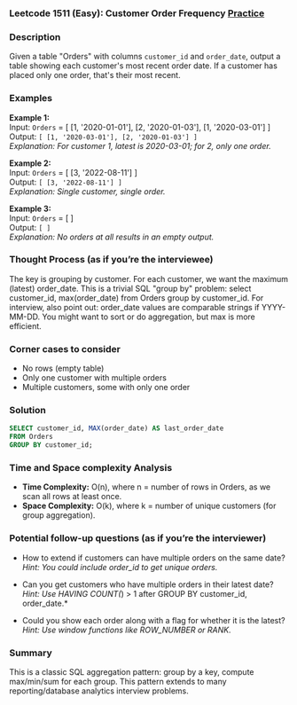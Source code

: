 ### Leetcode 1511 (Easy): Customer Order Frequency [Practice](https://leetcode.com/problems/customer-order-frequency)

### Description  
Given a table "Orders" with columns `customer_id` and `order_date`, output a table showing each customer's most recent order date. If a customer has placed only one order, that's their most recent.

### Examples  
**Example 1:**  
Input: `Orders` = [ [1, '2020-01-01'], [2, '2020-01-03'], [1, '2020-03-01'] ]  
Output: `[ [1, '2020-03-01'], [2, '2020-01-03'] ]`  
*Explanation: For customer 1, latest is 2020-03-01; for 2, only one order.*

**Example 2:**  
Input: `Orders` = [ [3, '2022-08-11'] ]  
Output: `[ [3, '2022-08-11'] ]`  
*Explanation: Single customer, single order.*

**Example 3:**  
Input: `Orders` = [ ]  
Output: `[ ]`  
*Explanation: No orders at all results in an empty output.*

### Thought Process (as if you’re the interviewee)  
The key is grouping by customer. For each customer, we want the maximum (latest) order_date. This is a trivial SQL "group by" problem: select customer_id, max(order_date) from Orders group by customer_id. For interview, also point out: order_date values are comparable strings if YYYY-MM-DD. You might want to sort or do aggregation, but max is more efficient.

### Corner cases to consider  
- No rows (empty table)
- Only one customer with multiple orders
- Multiple customers, some with only one order

### Solution

```sql
SELECT customer_id, MAX(order_date) AS last_order_date
FROM Orders
GROUP BY customer_id;
```

### Time and Space complexity Analysis  
- **Time Complexity:** O(n), where n = number of rows in Orders, as we scan all rows at least once.
- **Space Complexity:** O(k), where k = number of unique customers (for group aggregation).

### Potential follow-up questions (as if you’re the interviewer)  
- How to extend if customers can have multiple orders on the same date?
  *Hint: You could include order_id to get unique orders.*

- Can you get customers who have multiple orders in their latest date?
  *Hint: Use HAVING COUNT(*) > 1 after GROUP BY customer_id, order_date.*

- Could you show each order along with a flag for whether it is the latest?  
  *Hint: Use window functions like ROW_NUMBER or RANK.*

### Summary
This is a classic SQL aggregation pattern: group by a key, compute max/min/sum for each group. This pattern extends to many reporting/database analytics interview problems.
